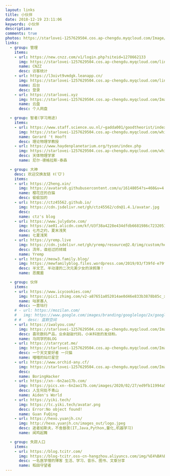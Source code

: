 ```yaml
---
layout: links
title: 小伙伴
date: 2018-12-19 23:11:06
keywords: 小伙伴
description: 
comments: true
photos: https://starlovei-1257629504.cos.ap-chengdu.myqcloud.com/Image/51828936_p0.png
links:
  - group: 管理
    items:
    - url: https://new.cnzz.com/v1/login.php?siteid=1278662133
      img: https://starlovei-1257629504.cos.ap-chengdu.myqcloud.com/links/agaga.jpg
      name: CNZZ
      desc: 访客统计
    - url: https://l3oivt9vmdgk.leanapp.cn/
      img: https://starlovei-1257629504.cos.ap-chengdu.myqcloud.com/links/sagasg.jpg
      name: 后台
      desc: 登录
    - url: https://starlovei.xyz
      img: https://starlovei-1257629504.cos.ap-chengdu.myqcloud.com/Image/1200px-Logo_of_Google_Drive.svg.png
      name: 云盘
      desc: 个人网盘

  - group: 智者(学习用途)
    items:
    - url: https://www.staff.science.uu.nl/~gadda001/goodtheorist/index.html
      img: https://starlovei-1257629504.cos.ap-chengdu.myqcloud.com/white-dwarf/gerardth.jfif
      name: Gerard 't Hooft
      desc: 理论物理学教授
    - url: https://www.haydenplanetarium.org/tyson/index.php
      img: https://starlovei-1257629504.cos.ap-chengdu.myqcloud.com/white-dwarf/2012-03-07-us-house.png
      desc: 天体物理学家
      name: 尼尔·德格拉斯·泰森

  - group: 大神
    desc: 欢迎交换友链 ꉂ(ˊᗜˋ)
    items:
    - url: https://2heng.xin/
      img: https://avatars0.githubusercontent.com/u/16148054?s=460&v=4
      name: 樱花庄的白猫
      desc: 偷偷加的
    - url: https://ctz45562.github.io/
      img: https://cdn.jsdelivr.net/gh/ctz45562/cdn@1.4.1/avatar.jpg
      desc:
      name: ctz's blog
    - url: https://www.julydate.com/
      img: https://ae01.alicdn.com/kf/U3f38a4228e434dfdb6681986c7232051a.jpg
      desc: 七月之约，夏末浅笑
      name: 七夏浅笑
    - url: https://yremp.live
      img: https://cdn.jsdelivr.net/gh/yremp/resource@2.0/img/custom/head.jpg
      desc: 流年，谁给过的倾城
      name: Yremp
    - url: https://meow3.family.blog/
      img: https://mewfamilyblog.files.wordpress.com/2019/03/f39fd-e79fade58f91e7b4abe889b2e7b3bbe5a4b4e5838f.jpeg
      desc: 半文艺、半动漫的二次元美少女的涂鸦簿！
      name: 恶魔菌

  - group: 伙伴
    items:
    - url: https://www.icycookies.com/
      img: https://pic1.zhimg.com/v2-a87651a052014ae0d46e833b3878b85c_xl.jpg
      name: 咕家寡人
      desc: 一意咕行
    # - url: https://mozilan.com/
    #   img: https://www.google.com/images/branding/googlelogo/2x/googlelogo_color_272x92dp.png
    # #   desc: 蓝默空间
    - url: https://iwalyou.com/
      img: https://starlovei-1257629504.cos.ap-chengdu.myqcloud.com/Image/4e5df3b131c1319aaf3e082e7bc6d639.png
      desc: 喜欢数码产品，业余敲敲代码，小米科技的发烧粉。
      name: 马同学的BLOG
    - url: https://starrycat.me/
      img: https://starlovei-1257629504.cos.ap-chengdu.myqcloud.com/Image/02bd-hyzpvis3933101.jpg
      desc: 一个天文爱好者 一只猫
      name: 喵喵的灿烂星空
    - url: https://www.orchid-any.cf/
      img: https://starlovei-1257629504.cos.ap-chengdu.myqcloud.com/Image/avatar.png
      desc: 
      name: BoringHacker
    - url: https://xn--6n2ao17b.com/
      img: https://pics.xn--6n2ao17b.com/images/2020/02/27/ed9fb11994a5937a3c24e1d7584f68e9.png
      desc: 人生何处不青山
      name: Aiden's World
    - url: https://yiki.tech/
      img: https://tc.yiki.tech/avatar.png
      desc: Error:No object found!
      name: Guan FuQing
    - url: https://hexo.yuanjh.cn/
      img: http://hexo.yuanjh.cn/images_out/logo.jpeg
      desc: 逝者如斯夫，不舍昼夜(IT,Java,Python,量化,机器学习)
      name: 闻鸡起舞

  - group: 失踪人口
    items:
    - url: https://blog.tcitr.com/
      img: https://blog-tcitr.oss-cn-hangzhou.aliyuncs.com/img/%E4%BA%BA%E5%83%8F.png
      desc: 一名医学僧的博客 生活、学习、音乐、图书、文章分享
      name: 稻田守望者
---
```

